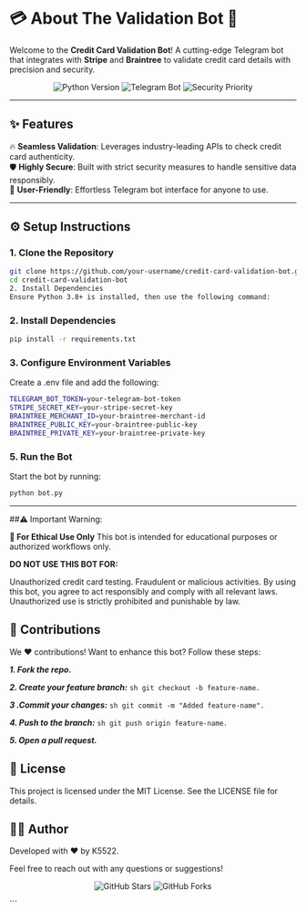 # 💳 About The Validation Bot 🌟  

Welcome to the **Credit Card Validation Bot**! A cutting-edge Telegram bot that integrates with **Stripe** and **Braintree** to validate credit card details with precision and security.  

<p align="center">
  <img src="https://img.shields.io/badge/Python-3.8%2B-blue" alt="Python Version" />
  <img src="https://img.shields.io/badge/Telegram-Bot-brightgreen" alt="Telegram Bot" />
  <img src="https://img.shields.io/badge/Security-Priority-red" alt="Security Priority" />
</p>

---

## ✨ Features  

🔥 **Seamless Validation**: Leverages industry-leading APIs to check credit card authenticity.  
🛡️ **Highly Secure**: Built with strict security measures to handle sensitive data responsibly.  
💬 **User-Friendly**: Effortless Telegram bot interface for anyone to use.  

---

## ⚙️ Setup Instructions  

### **1. Clone the Repository**  
```bash
git clone https://github.com/your-username/credit-card-validation-bot.git
cd credit-card-validation-bot
2. Install Dependencies
Ensure Python 3.8+ is installed, then use the following command:
```
### **2. Install Dependencies**
```sh
pip install -r requirements.txt
```

### **3. Configure Environment Variables**
Create a .env file and add the following:
```sh
TELEGRAM_BOT_TOKEN=your-telegram-bot-token
STRIPE_SECRET_KEY=your-stripe-secret-key
BRAINTREE_MERCHANT_ID=your-braintree-merchant-id
BRAINTREE_PUBLIC_KEY=your-braintree-public-key
BRAINTREE_PRIVATE_KEY=your-braintree-private-key
```

### **5. Run the Bot**
Start the bot by running:
```sh
python bot.py
```
---
##⚠️ Important Warning: 

**🚨 For Ethical Use Only**
This bot is intended for educational purposes or authorized workflows only.

**DO NOT USE THIS BOT FOR:**

Unauthorized credit card testing.
Fraudulent or malicious activities.
By using this bot, you agree to act responsibly and comply with all relevant laws. Unauthorized use is strictly prohibited and punishable by law.

## 🤝 Contributions
We ❤️ contributions! Want to enhance this bot? Follow these steps:

 ***1. Fork the repo.***
 
***2. Create your feature branch:*** ```sh git checkout -b feature-name.```

***3 .Commit your changes:*** ```sh git commit -m "Added feature-name".```

***4. Push to the branch:*** ```sh git push origin feature-name.```

***5. Open a pull request.***


## 📜 License
This project is licensed under the MIT License. See the LICENSE file for details.

## 🧑‍💻 Author
Developed with ❤️ by K5522.

Feel free to reach out with any questions or suggestions!

<p align="center"> <img src="https://img.shields.io/github/stars/K5522/credit-card-validation-bot?style=social" alt="GitHub Stars" /> <img src="https://img.shields.io/github/forks/K5522/credit-card-validation-bot?style=social" alt="GitHub Forks" /> </p> ```
